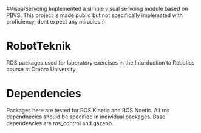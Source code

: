 #VisualServoing
Implemented a simple visual servoing module based on PBVS. This project is made public but not specifically implemated with proficiency, dont expect any miracles :)

# RobotTeknik
ROS packages used for laboratory exercises in the Intorduction to Robotics course at Orebro University

# Dependencies
Packages here are tested for ROS Kinetic and ROS Noetic. All ros dependnecies should be specified in individual packages. Base dependencies are ros_control and gazebo.

